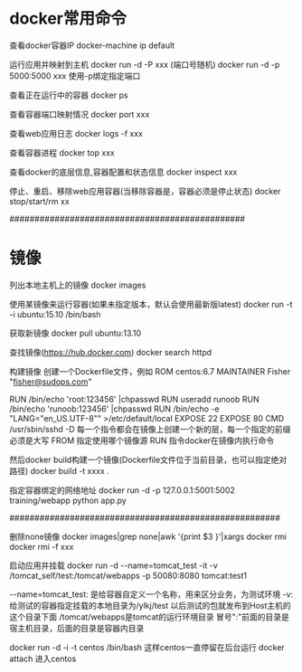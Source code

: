 docker常用命令
====

查看docker容器IP 
docker-machine ip default

运行应用并映射到主机
docker run -d -P xxx  (端口号随机)
docker run -d -p 5000:5000 xxx 使用-p绑定指定端口

查看正在运行中的容器
docker ps

查看容器端口映射情况
docker port xxx

查看web应用日志
docker logs -f xxx

查看容器进程
docker top xxx

查看docker的底层信息,容器配置和状态信息
docker inspect xxx

停止、重启、移除web应用容器(当移除容器是，容器必须是停止状态)
docker stop/start/rm xx

###############################################

镜像
====

列出本地主机上的镜像
docker images

使用某镜像来运行容器(如果未指定版本，默认会使用最新版latest)
docker run -t -i ubuntu:15.10 /bin/bash

获取新镜像
docker pull ubuntu:13.10

查找镜像(https://hub.docker.com)
docker search httpd

构建镜像
创建一个Dockerfile文件，例如
ROM    centos:6.7
MAINTAINER      Fisher "fisher@sudops.com"

RUN     /bin/echo 'root:123456' |chpasswd
RUN     useradd runoob
RUN     /bin/echo 'runoob:123456' |chpasswd
RUN     /bin/echo -e "LANG=\"en_US.UTF-8\"" >/etc/default/local
EXPOSE  22
EXPOSE  80
CMD     /usr/sbin/sshd -D
每一个指令都会在镜像上创建一个新的层，每一个指定的前缀必须是大写
FROM 指定使用哪个镜像源
RUN 指令docker在镜像内执行命令

然后docker build构建一个镜像(Dockerfile文件位于当前目录，也可以指定绝对路径)
docker build -t xxxx .

指定容器绑定的网络地址
docker run -d -p 127.0.0.1:5001:5002 training/webapp python app.py

######################################################

删除none镜像
docker images|grep none|awk '{print $3 }'|xargs docker rmi
docker rmi -f xxx


启动应用并挂载
docker run -d --name=tomcat_test -it -v /tomcat_self/test:/tomcat/webapps -p 50080:8080 tomcat:test1

--name=tomcat_test: 是给容器自定义一个名称，用来区分业务，为测试环境
-v:给测试的容器指定挂载的本地目录为/ylkj/test 以后测试的包就发布到Host主机的这个目录下面 /tomcat/webapps是tomcat的运行环境目录 冒号":"前面的目录是宿主机目录，后面的目录是容器内目录


docker run -d -i -t centos /bin/bash 这样centos一直停留在后台运行
docker attach <ContainerID>  进入centos
